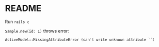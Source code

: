# README

Run `rails c`

`Sample.new(id: 1)` throws error:

```
ActiveModel::MissingAttributeError (can't write unknown attribute ``)
```